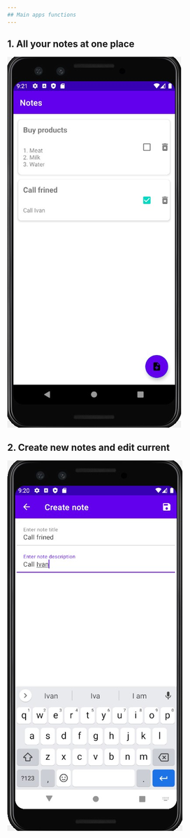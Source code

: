 ```yaml
---
## Main apps functions
---
```

## 1. All your notes at one place
![screenshot1](app/src/main/res/drawable/screenshot_3.jpg)
## 2. Create new notes and edit current
![screenshot2](app/src/main/res/drawable/screenshot_2.jpg)
